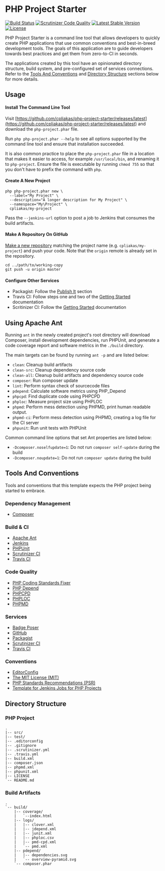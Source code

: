# PHP Project Starter

[![Build Status](https://travis-ci.org/cpliakas/php-project-starter.svg?branch=master)](https://travis-ci.org/cpliakas/php-project-starter)
[![Scrutinizer Code Quality](https://scrutinizer-ci.com/g/cpliakas/php-project-starter/badges/quality-score.png?b=master)](https://scrutinizer-ci.com/g/cpliakas/php-project-starter/?branch=master)
[![Latest Stable Version](https://poser.pugx.org/cpliakas/php-project-starter/v/stable.svg)](https://packagist.org/packages/cpliakas/php-project-starter)
[![License](https://poser.pugx.org/cpliakas/php-project-starter/license.svg)](https://packagist.org/packages/cpliakas/php-project-starter)

PHP Project Starter is a command line tool that allows developers to quickly
create PHP applications that use common conventions and best-in-breed
development tools. The goals of this application are to guide developers towards
best practices and get them from zero-to-CI in seconds.

The applications created by this tool have an opinionated directory structure,
build system, and pre-configured set of services connections. Refer to the
[Tools And Conventions](#tools-and-conventions) and [Directory Structure](#directory-structure)
sections below for more details.

## Usage

#### Install The Command Line Tool

Visit [https://github.com/cpliakas/php-project-starter/releases/latest](https://github.com/cpliakas/php-project-starter/releases/latest)
and download the `php-project.phar` file.

Run `php php-project.phar --help` to see all options supported by the command
line tool and ensure that installation succeeded.

It is also common practice to place the `php-project.phar` file in a location
that makes it easier to access, for example `/usr/local/bin`, and renaming it
to `php-project`. Ensure the file is executable by running `chmod 755` so that
you don't have to prefix the command with `php`.

#### Create A New Project

```
php php-project.phar new \
  --label="My Project" \
  --description="A longer description for My Project" \
  --namespace="My\Project" \
  cpliakas/my-project
```

Pass the `--jenkins-url` option to post a job to Jenkins that consumes the
build artifacts.

#### Make A Repository On GitHub

[Make a new repository](https://help.github.com/articles/create-a-repo#make-a-new-repository-on-github)
matching the project name (e.g. `cpliakas/my-project`) and push your code. Note
that the `origin` remote is already set in the repository.

```
cd ../path/to/working-copy
git push -u origin master
```

#### Configure Other Services

  * Packagist: Follow the [Publish It](https://packagist.org/) section
  * Travis CI: Follow steps one and two of the [Getting Started](http://about.travis-ci.org/docs/user/getting-started/#Step-one%3A-Sign-in) documentation
  * Scritinizer CI: Follow the [Getting Started](https://scrutinizer-ci.com/docs/) documentation

## Using Apache Ant

Running `ant` in the newly created project's root directory will download
Composer, install development dependencies, run PHPUnit, and generate a code
coverage report and software metrics in the `./build` directory.

The main targets can be found by running `ant -p` and are listed below:

* `clean`: Cleanup build artifacts
* `clean-src`: Cleanup dependency source code
* `clean-all`: Cleanup build artifacts and dependency source code
* `composer`: Run composer update
* `lint`: Perform syntax check of sourcecode files
* `pdepend`: Calculate software metrics using PHP_Depend
* `phpcpd`: Find duplicate code using PHPCPD
* `phploc`: Measure project size using PHPLOC
* `phpmd`: Perform mess detection using PHPMD, print human readable output.
* `phpmd-ci`: Perform mess detection using PHPMD, creating a log file for the CI server
* `phpunit`: Run unit tests with PHPUnit

Common command line options that set Ant properties are listed below:

* `-Dcomposer.noselfupdate=1`: Do not run `composer self-update` during the build
* `-Dcomposer.noupdate=1`: Do not run `composer update` during the build

## Tools And Conventions

Tools and conventions that this template expects the PHP project being started
to embrace.

### Dependency Management

* [Composer](http://getcomposer.org/)

### Build & CI

* [Apache Ant](http://ant.apache.org/)
* [Jenkins](http://jenkins-ci.org/)
* [PHPUnit](https://github.com/sebastianbergmann/phpunit/)
* [Scrutinizer CI](https://scrutinizer-ci.com/)
* [Travis CI](https://travis-ci.org/)

### Code Quality

* [PHP Coding Standards Fixer](https://github.com/fabpot/PHP-CS-Fixer)
* [PHP Depend](http://pdepend.org/)
* [PHPCPD](https://github.com/sebastianbergmann/phpcpd)
* [PHPLOC](https://github.com/sebastianbergmann/phploc)
* [PHPMD](http://phpmd.org/)

### Services

* [Badge Poser](https://poser.pugx.org/)
* [GitHub](https://github.com/)
* [Packagist](https://packagist.org/)
* [Scrutinizer CI](https://scrutinizer-ci.com/)
* [Travis CI](https://travis-ci.org/)

### Conventions

* [EditorConfig](http://editorconfig.org/)
* [The MIT License (MIT)](http://opensource.org/licenses/MIT)
* [PHP Standards Recommendations (PSR)](http://www.php-fig.org/)
* [Template for Jenkins Jobs for PHP Projects](http://jenkins-php.org/)

## Directory Structure

### PHP Project

```
.
|-- src/
|-- test/
|-- .editorconfig
|-- .gitignore
|-- .scrutinizer.yml
|-- .travis.yml
|-- build.xml
|-- composer.json
|-- phpmd.xml
|-- phpunit.xml
|-- LICENSE
`-- README.md

```

### Build Artifacts

```
.
`-- build/
    |-- coverage/
    |   `--index.html
    |-- logs/
    |   |-- clover.xml
    |   |-- jdepend.xml
    |   |-- junit.xml
    |   |-- phploc.csv
    |   |-- pmd-cpd.xml
    |   `-- pmd.xml
    |-- pdepend/
    |   |-- dependencies.svg
    |   `-- overview-pyramid.svg
    `-- composer.phar
